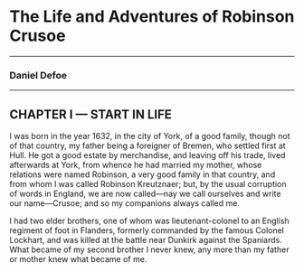 
# The Life and Adventures of Robinson Crusoe
---
### Daniel Defoe
---
## CHAPTER I — START IN LIFE


I was born in the year 1632, in the city of York, of a good family,
though not of that country, my father being a foreigner of Bremen, who
settled first at Hull.  He got a good estate by merchandise, and leaving
off his trade, lived afterwards at York, from whence he had married my
mother, whose relations were named Robinson, a very good family in that
country, and from whom I was called Robinson Kreutznaer; but, by the
usual corruption of words in England, we are now called—nay we call
ourselves and write our name—Crusoe; and so my companions always called
me.

I had two elder brothers, one of whom was lieutenant-colonel to an
English regiment of foot in Flanders, formerly commanded by the famous
Colonel Lockhart, and was killed at the battle near Dunkirk against the
Spaniards.  What became of my second brother I never knew, any more than
my father or mother knew what became of me.
